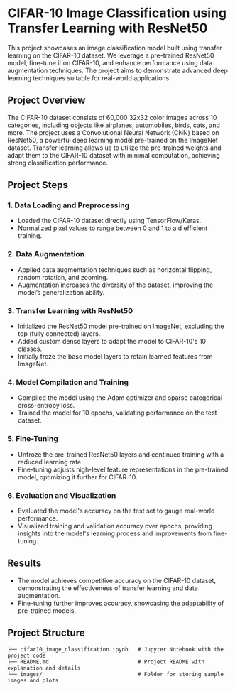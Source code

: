 # CIFAR-10 Image Classification using Transfer Learning with ResNet50

This project showcases an image classification model built using transfer learning on the CIFAR-10 dataset. We leverage a pre-trained ResNet50 model, fine-tune it on CIFAR-10, and enhance performance using data augmentation techniques. The project aims to demonstrate advanced deep learning techniques suitable for real-world applications.

## Project Overview

The CIFAR-10 dataset consists of 60,000 32x32 color images across 10 categories, including objects like airplanes, automobiles, birds, cats, and more. The project uses a Convolutional Neural Network (CNN) based on ResNet50, a powerful deep learning model pre-trained on the ImageNet dataset. Transfer learning allows us to utilize the pre-trained weights and adapt them to the CIFAR-10 dataset with minimal computation, achieving strong classification performance.

## Project Steps

### 1. Data Loading and Preprocessing
   - Loaded the CIFAR-10 dataset directly using TensorFlow/Keras.
   - Normalized pixel values to range between 0 and 1 to aid efficient training.

### 2. Data Augmentation
   - Applied data augmentation techniques such as horizontal flipping, random rotation, and zooming.
   - Augmentation increases the diversity of the dataset, improving the model’s generalization ability.

### 3. Transfer Learning with ResNet50
   - Initialized the ResNet50 model pre-trained on ImageNet, excluding the top (fully connected) layers.
   - Added custom dense layers to adapt the model to CIFAR-10's 10 classes.
   - Initially froze the base model layers to retain learned features from ImageNet.

### 4. Model Compilation and Training
   - Compiled the model using the Adam optimizer and sparse categorical cross-entropy loss.
   - Trained the model for 10 epochs, validating performance on the test dataset.
   
### 5. Fine-Tuning
   - Unfroze the pre-trained ResNet50 layers and continued training with a reduced learning rate.
   - Fine-tuning adjusts high-level feature representations in the pre-trained model, optimizing it further for CIFAR-10.

### 6. Evaluation and Visualization
   - Evaluated the model's accuracy on the test set to gauge real-world performance.
   - Visualized training and validation accuracy over epochs, providing insights into the model's learning process and improvements from fine-tuning.

## Results
   - The model achieves competitive accuracy on the CIFAR-10 dataset, demonstrating the effectiveness of transfer learning and data augmentation.
   - Fine-tuning further improves accuracy, showcasing the adaptability of pre-trained models.

## Project Structure

```plaintext
├── cifar10_image_classification.ipynb   # Jupyter Notebook with the project code
├── README.md                            # Project README with explanation and details
└── images/                              # Folder for storing sample images and plots
